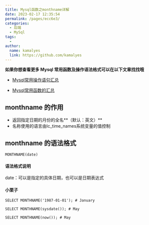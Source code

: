 ```yaml
---
title: Mysql函数之monthname详解
date: 2023-02-17 12:35:54
permalink: /pages/ecc6e3/
categories:
  - 后端
  - MySql
tags:
  - 
author: 
  name: kamalyes
  link: https://github.com/kamalyes
---
```

**如果你想查看更多 Mysql 常用函数及操作语法格式可以在以下文章找找哦**

- [Mysql常用操作语句汇总](./59.Mysql常用操作语句汇总.md)

- [Mysql常用函数的汇总](./01.Mysql常用函数汇总.md)

monthname 的作用
-------------

*   返回指定日期的月份的全名**（默认：英文）**
*   名称使用的语言由lc_time_names系统变量的值控制

monthname 的语法格式
---------------

```
MONTHNAME(date)
```

#### 语法格式说明

date：可以是指定的具体日期，也可以是日期表达式

#### 小栗子

```
SELECT MONTHNAME('1987-01-01'); # January

SELECT MONTHNAME(sysdate()); # May

SELECT MONTHNAME(now()); # May
```
